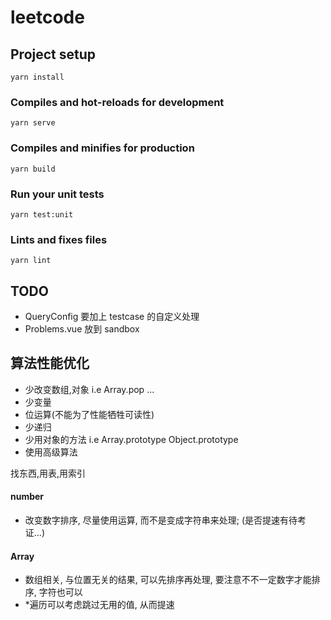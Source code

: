 # leetcode

## Project setup

```
yarn install
```

### Compiles and hot-reloads for development

```
yarn serve
```

### Compiles and minifies for production

```
yarn build
```

### Run your unit tests

```
yarn test:unit
```

### Lints and fixes files

```
yarn lint
```

## TODO

- QueryConfig 要加上 testcase 的自定义处理
- Problems.vue 放到 sandbox

## 算法性能优化

- 少改变数组,对象 i.e Array.pop ...
- 少变量
- 位运算(不能为了性能牺牲可读性)
- 少递归
- 少用对象的方法 i.e Array.prototype Object.prototype
- 使用高级算法

找东西,用表,用索引

#### number

- 改变数字排序, 尽量使用运算, 而不是变成字符串来处理; (是否提速有待考证...)

#### Array

- 数组相关, 与位置无关的结果, 可以先排序再处理, 要注意不不一定数字才能排序, 字符也可以
- \*遍历可以考虑跳过无用的值, 从而提速
